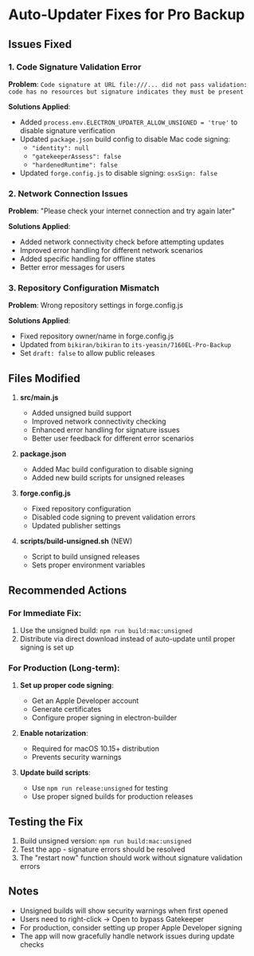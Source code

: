 # Auto-Updater Fixes for Pro Backup

## Issues Fixed

### 1. Code Signature Validation Error
**Problem**: `Code signature at URL file:///... did not pass validation: code has no resources but signature indicates they must be present`

**Solutions Applied**:
- Added `process.env.ELECTRON_UPDATER_ALLOW_UNSIGNED = 'true'` to disable signature verification
- Updated `package.json` build config to disable Mac code signing:
  - `"identity": null`
  - `"gatekeeperAssess": false`
  - `"hardenedRuntime": false`
- Updated `forge.config.js` to disable signing: `osxSign: false`

### 2. Network Connection Issues
**Problem**: "Please check your internet connection and try again later"

**Solutions Applied**:
- Added network connectivity check before attempting updates
- Improved error handling for different network scenarios
- Added specific handling for offline states
- Better error messages for users

### 3. Repository Configuration Mismatch
**Problem**: Wrong repository settings in forge.config.js

**Solutions Applied**:
- Fixed repository owner/name in forge.config.js
- Updated from `bikiran/bikiran` to `its-yeasin/7160EL-Pro-Backup`
- Set `draft: false` to allow public releases

## Files Modified

1. **src/main.js**
   - Added unsigned build support
   - Improved network connectivity checking
   - Enhanced error handling for signature issues
   - Better user feedback for different error scenarios

2. **package.json**
   - Added Mac build configuration to disable signing
   - Added new build scripts for unsigned releases

3. **forge.config.js**
   - Fixed repository configuration
   - Disabled code signing to prevent validation errors
   - Updated publisher settings

4. **scripts/build-unsigned.sh** (NEW)
   - Script to build unsigned releases
   - Sets proper environment variables

## Recommended Actions

### For Immediate Fix:
1. Use the unsigned build: `npm run build:mac:unsigned`
2. Distribute via direct download instead of auto-update until proper signing is set up

### For Production (Long-term):
1. **Set up proper code signing**:
   - Get an Apple Developer account
   - Generate certificates
   - Configure proper signing in electron-builder

2. **Enable notarization**:
   - Required for macOS 10.15+ distribution
   - Prevents security warnings

3. **Update build scripts**:
   - Use `npm run release:unsigned` for testing
   - Use proper signed builds for production releases

## Testing the Fix

1. Build unsigned version: `npm run build:mac:unsigned`
2. Test the app - signature errors should be resolved
3. The "restart now" function should work without signature validation errors

## Notes

- Unsigned builds will show security warnings when first opened
- Users need to right-click → Open to bypass Gatekeeper
- For production, consider setting up proper Apple Developer signing
- The app will now gracefully handle network issues during update checks
